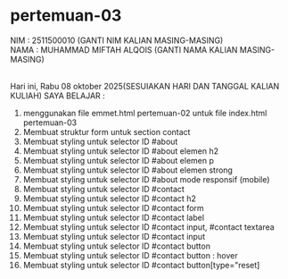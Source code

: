 # pertemuan-03

NIM : 2511500010 (GANTI NIM KALIAN MASING-MASING)<BR>
NAMA : MUHAMMAD MIFTAH ALQOIS (GANTI NAMA KALIAN MASING-MASING)<BR><BR>

Hari ini, Rabu 08 oktober 2025(SESUIAKAN HARI DAN TANGGAL KALIAN KULIAH) SAYA BELAJAR :

<ol>
    <li>menggunakan file emmet.html pertemuan-02 untuk file index.html pertemuan-03</li>
    <li>Membuat struktur form untuk section contact</li>
    <li>Membuat styling untuk selector ID #about </li>
    <li>Membuat styling untuk selector ID #about elemen h2 </li>
    <li>Membuat styling untuk selector ID #about elemen p </li>
    <li>Membuat styling untuk selector ID #about elemen strong </li>
    <li>Membuat styling untuk selector ID #about mode responsif (mobile) </li>
    <li>Membuat styling untuk selector ID #contact </li>
    <li>Membuat styling untuk selector ID #contact h2 </li>
    <li>Membuat styling untuk selector ID #contact form </li>
    <li>Membuat styling untuk selector ID #contact label </li>
    <li>Membuat styling untuk selector ID #contact input, #contact textarea </li>
    <li>Membuat styling untuk selector ID #contact input </li>
    <li>Membuat styling untuk selector ID #contact button </li>
    <li>Membuat styling untuk selector ID #contact button : hover </li>
    <li>Membuat styling untuk selector ID #contact button[type="reset]</li>
</ol>
